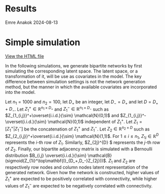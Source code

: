 Results
================
Emre Anakok
2024-08-13

# Simple simulation

[View the HTML file](https://AnakokEmre.github.io/graph_features_importance/simulation/results/Result.html)

In the following simulations, we generate bipartite networks by first
simulating the corresponding latent space. The latent space, or a
transformation of it, will be use as covariates in the model. The key
difference between simulation settings is not the network generation
method, but the manner in which the available covariates are
incorporated into the model.

Let $n_1= 1000$ and $n_2=100$, let $D_+$ be an integer, let $D_- = D_+$
and let $D=D_+ + D_-$. Let $Z_1^+\in\mathbb{R}^{n_1 \times D_+}$ and
$Z_1^-\in\mathbb{R}^{n_1 \times D_-}$ such as
$Z_{1_{i,j}}^+\overset{i.i.d.}{\sim} \mathcal{N}(0,1)$ and
$Z_{1_{i,j}}^-\overset{i.i.d.}{\sim} \mathcal{N}(0,1)$ independent of
$Z_1^+$. Let $Z_1 = \left[Z_1^+| Z_1^- \right]$ be the concatenation of
$Z_1^+$ and $Z_1^-$. Let $Z_2\in\mathbb{R}^{n_2 \times D}$ such as
$Z_{2_{i,j}}^+\overset{i.i.d.}{\sim} \mathcal{N}(1,1)$. For
$1\leq i\leq n_1$, $Z_{1i}\in\mathbb{R}^{D}$ represents the $i$-th row
of $Z_1$. Similarly, \$Z\_{2j}^{D} \$ represents the $j$-th row of
$Z_2$. Finally, our bipartite adjacency matrix is simulated with a
Bernoulli distribution
$B_{i,j} \overset{i.i.d.}{\sim} \mathcal{B}(sigmoid(Z_{1i}^\top\mathbf{I}_{D_+,D_-}Z_{2j}))$.
$Z_1$ and $Z_2$ are respectively row nodes and column nodes latent
representation of the generated network. Given how the network is
constructed, higher values of $Z_1^+$ are expected to be positively
correlated with connectivity, while higher values of $Z_1^-$ are
expected to be negatively correlated with connectivity.
